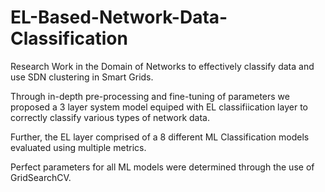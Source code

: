 # EL-Based-Network-Data-Classification
Research Work in the Domain of Networks to effectively classify data and use SDN clustering in Smart Grids.

Through in-depth pre-processing and fine-tuning of parameters we proposed a 3 layer system model equiped with EL classifiication layer to correctly classify various types of network data.

Further, the EL layer comprised of a 8 different ML Classification models evaluated using multiple metrics.

Perfect parameters for all ML models were determined through the use of GridSearchCV.
